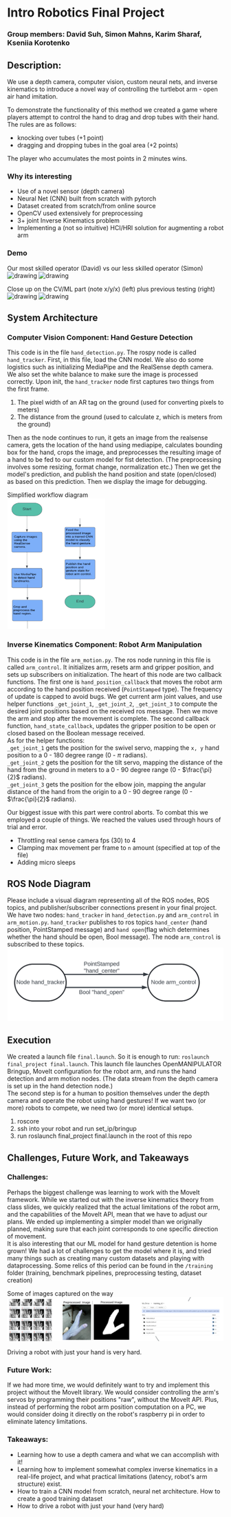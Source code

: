 # Intro Robotics Final Project
### Group members: David Suh, Simon Mahns, Karim Sharaf, Kseniia Korotenko

## Description:
We use a depth camera, computer vision, custom neural nets, and inverse kinematics to introduce a novel way of controlling the turtlebot arm - open air hand imitation.

To demonstrate the functionality of this method we created a game where players attempt to control the hand to drag and drop tubes with their hand. The rules are as follows:
- knocking over tubes (+1 point) 
- dragging and dropping tubes in the goal area (+2 points)

The player who accumulates the most points in 2 minutes wins.

### Why its interesting
- Use of a novel sensor (depth camera)
- Neural Net (CNN) built from scratch with pytorch
- Dataset created from scratch/from online source
- OpenCV used extensively for preprocessing
- 3+ joint Inverse Kinematics problem
- Implementing a (not so intuitive) HCI/HRI solution for augmenting a robot arm

### Demo
Our most skilled operator (David) vs our less skilled operator (Simon) <br/>
<img src="img/grab_1.gif" alt="drawing" width="45%"/>
<img src="img/grab_2.gif" alt="drawing" width="45%"/>

Close up on the CV/ML part (note x/y/x) (left) plus previous testing (right) <br/>
<img src="img/cv.gif" alt="drawing" width="45%"/>
<img src="img/testing.gif" alt="drawing" width="45%"/>

## System Architecture
### Computer Vision Component: Hand Gesture Detection
This code is in the file `hand_detection.py`. The rospy node is called `hand_tracker`. First, in this file, load the CNN model. We also do some logistics such as initializing MediaPipe and the RealSense depth camera. We also set the white balance to make sure the image is processed correctly. Upon init, the `hand_tracker` node first captures two things from the first frame. 
1. The pixel width of an AR tag on the ground (used for converting pixels to meters)
2. The distance from the ground (used to calculate z, which is meters from the ground)

Then as the node continues to run, it gets an image from the realsense camera, gets the location of the hand using mediapipe, calculates bounding box for the hand, crops the image, and preprocesses the resulting image of a hand to be fed to our custom model for fist detection. (The preprocessing involves some resizing, format change, normalization etc.) Then we get the model's prediction, and publish the hand position and state (open/closed) as based on this prediction. Then we display the image for debugging. 

Simplified workflow diagram<br/>
<img src="img/workflow.png" alt="drawing" width="45%"/>

### Inverse Kinematics Component: Robot Arm Manipulation
This code is in the file `arm_motion.py`. The ros node running in this file is called `arm_control`. It initializes arm, resets arm and gripper position, and sets up subscribers on initialization. The heart of this node are two callback functions. The first one is `hand_position_callback` that moves the robot arm according to the hand position received (`PointStamped` type). The frequency of update is capped to avoid bugs. We get current arm joint values, and use helper functions `_get_joint_1`, `_get_joint_2`, `_get_joint_3` to compute the desired joint positions based on the received ros message. Then we move the arm and stop after the movement is complete. The second callback function, `hand_state_callback`, updates the gripper position to be open or closed based on the Boolean message received. \
As for the helper functions: \
`_get_joint_1` gets the position for the swivel servo, mapping the `x, y` hand position to a $0$ - $180$ degree range ($0$ - $\pi$ radians). \
`_get_joint_2` gets the position for the tilt servo, mapping the distance of the hand from the ground in meters to a $0$ - $90$ degree range ($0$ - $\frac{\pi}{2}$ radians). \
`_get_joint_3` gets the position for the elbow join, mapping the angular distance of the hand from the origin to a $0$ - $90$ degree range ($0$ - $\frac{\pi}{2}$ radians).

Our biggest issue with this part were control aborts. To combat this we employed a couple of things. We reached the values used through hours of trial and error.
- Throttling real sense camera fps (30) to 4
- Clamping max movement per frame to `n` amount (specified at top of the file)
- Adding micro sleeps


## ROS Node Diagram
Please include a visual diagram representing all of the ROS nodes, ROS topics, and publisher/subscriber connections present in your final project. \
We have two nodes: `hand_tracker` in `hand_detection.py` and `arm_control` in `arm_motion.py`. `hand_tracker` publishes to ros topics `hand_center` (hand position, PointStamped message) and `hand open`(flag which determines whether the hand should be open, Bool message). The node `arm_control` is subscribed to these topics. \
![Ros Node Diagram](<img/diagram.png>)

## Execution
We created a launch file `final.launch`. So it is enough to run: `roslaunch final_project final.launch`. This launch file launches OpenMANIPULATOR Bringup, MoveIt configuration for the robot arm, and runs the hand detection and arm motion nodes. (The data stream from the depth camera is set up in the hand detection node.) \
The second step is for a human to position themselves under the depth camera and operate the robot using hand gestures! If we want two (or more) robots to compete, we need two (or more) identical setups.
1. roscore
2. ssh into your robot and run set_ip/bringup
3. run roslaunch final_project final.launch in the root of this repo

## Challenges, Future Work, and Takeaways

### Challenges:
Perhaps the biggest challenge was learning to work with the MoveIt framework. While we started out with the inverse kinematics theory from class slides, we quickly realized that the actual limitations of the robot arm, and the capabilities of the MoveIt API, mean that we have to adjust our plans. We ended up implementing a simpler model than we originally planned, making sure that each joint corresponds to one specific direction of movement. \
It is also interesting that our ML model for hand gesture detention is home grown! We had a lot of challenges to get the model where it is, and tried many things such as creating many custom datasets and playing with dataprocessing. Some relics of this period can be found in the `/training` folder (training, benchmark pipelines, preprocessing testing, dataset creation)

Some of images captured on the way<br/>
<img src="img/data.png" alt="drawing" width="100%"/>

Driving a robot with just your hand is very hard.

### Future Work:
If we had more time, we would definitely want to try and implement this project without the MoveIt library. We would consider controlling the arm's servos by programming their positions "raw", without the MoveIt API. Plus, instead of performing the robot arm position computation on a PC, we would consider doing it directly on the robot's raspberry pi in order to eliminate latency limitations. 

### Takeaways:
- Learning how to use a depth camera and what we can accomplish with it!
- Learning how to implement somewhat complex inverse kinematics in a real-life project, and what practical limitations (latency, robot's arm structure) exist.
- How to train a CNN model from scratch, neural net architecture. How to create a good training dataset
- How to drive a robot with just your hand (very hard)


